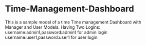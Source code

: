 # Time-Management-Dashboard
This is a sample model of a time Time management Dashboard with Manager and User Models. 
Having Two Logins:
username:admin1,password:admin1 for admin login
username:user1,password:user1 for user login


